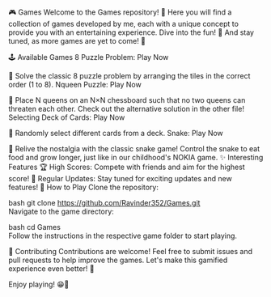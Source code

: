 🎮 Games
Welcome to the Games repository! 🎉 Here you will find a collection of games developed by me, each with a unique concept to provide you with an entertaining experience. Dive into the fun! 🌟 And stay tuned, as more games are yet to come! 🎈

🕹️ Available Games
8 Puzzle Problem: Play Now

🧩 Solve the classic 8 puzzle problem by arranging the tiles in the correct order (1 to 8).
Nqueen Puzzle: Play Now

👑 Place N queens on an N×N chessboard such that no two queens can threaten each other. Check out the alternative solution in the other file!
Selecting Deck of Cards: Play Now

🎴 Randomly select different cards from a deck.
Snake: Play Now

🐍 Relive the nostalgia with the classic snake game! Control the snake to eat food and grow longer, just like in our childhood's NOKIA game.
✨ Interesting Features
🏆 High Scores: Compete with friends and aim for the highest score!
🔄 Regular Updates: Stay tuned for exciting updates and new features!
📜 How to Play
Clone the repository:

bash
git clone https://github.com/Ravinder352/Games.git  
Navigate to the game directory:

bash
cd Games  
Follow the instructions in the respective game folder to start playing.

🤝 Contributing
Contributions are welcome! Feel free to submit issues and pull requests to help improve the games. Let's make this gamified experience even better! 🚀

Enjoy playing! 😁🎉
